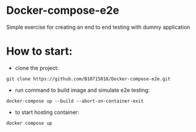# Docker-compose-e2e

Simple exercise for creating an end to end testing with dummy application

# How to start:

- clone the project:
```
git clone https://github.com/B10715018/Docker-compose-e2e.git
```

- run command to build image and simulate e2e testing:
```
docker-compose up --build --abort-on-container-exit
```

- to start hosting container:
```
docker compose up
```
